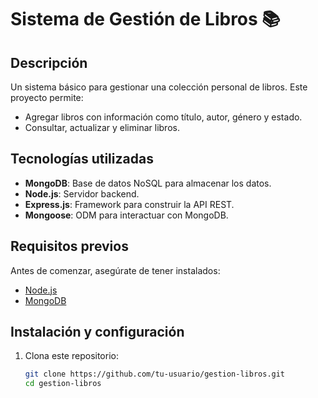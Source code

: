 # Sistema de Gestión de Libros 📚

## Descripción
Un sistema básico para gestionar una colección personal de libros. Este proyecto permite:
- Agregar libros con información como título, autor, género y estado.
- Consultar, actualizar y eliminar libros.

## Tecnologías utilizadas
- **MongoDB**: Base de datos NoSQL para almacenar los datos.
- **Node.js**: Servidor backend.
- **Express.js**: Framework para construir la API REST.
- **Mongoose**: ODM para interactuar con MongoDB.

## Requisitos previos
Antes de comenzar, asegúrate de tener instalados:
- [Node.js](https://nodejs.org)
- [MongoDB](https://www.mongodb.com/try/download/community)

## Instalación y configuración
1. Clona este repositorio:
   ```bash
   git clone https://github.com/tu-usuario/gestion-libros.git
   cd gestion-libros
